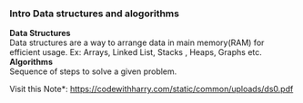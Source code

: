 ### Intro Data structures and alogorithms

<b> Data Structures </b> <br>
Data structures are a way to arrange data in main memory(RAM) for efficient usage.
Ex: Arrays, Linked List, Stacks , Heaps, Graphs etc.
<b> Algorithms </b> <br>
Sequence of steps to solve a given problem.

Visit this Note*: https://codewithharry.com/static/common/uploads/ds0.pdf
